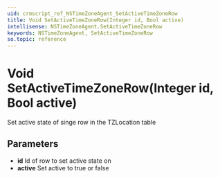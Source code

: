 ```yaml
---
uid: crmscript_ref_NSTimeZoneAgent_SetActiveTimeZoneRow
title: Void SetActiveTimeZoneRow(Integer id, Bool active)
intellisense: NSTimeZoneAgent.SetActiveTimeZoneRow
keywords: NSTimeZoneAgent, SetActiveTimeZoneRow
so.topic: reference
---
```


# Void SetActiveTimeZoneRow(Integer id, Bool active)

Set active state of singe row in the TZLocation table

## Parameters

* **id** Id of row to set active state on
* **active** Set active to true or false
